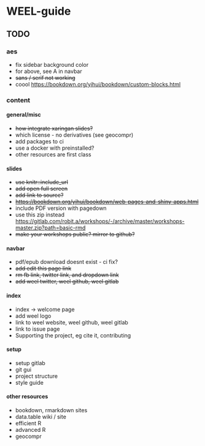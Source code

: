# WEEL-guide

## TODO

### aes
* fix sidebar background color 
* for above, see A in navbar
* ~~sans / serif not working~~
* coool https://bookdown.org/yihui/bookdown/custom-blocks.html


### content
#### general/misc
* ~~how integrate xaringan slides?~~
* which license - no derivatives (see geocompr)
* add packages to ci
* use a docker with preinstalled?
* other resources are first class

#### slides
* ~~use knitr::include_url~~
* ~~add open full screen~~ 
* ~~add link to source?~~
* ~~https://bookdown.org/yihui/bookdown/web-pages-and-shiny-apps.html~~
* include PDF version with pagedown
* use this zip instead https://gitlab.com/robit.a/workshops/-/archive/master/workshops-master.zip?path=basic-rmd
* ~~make your workshops public? mirror to github?~~


#### navbar
* pdf/epub download doesnt exist - ci fix?
* ~~add edit this page link~~
* ~~rm fb link, twitter link, and dropdown link~~
* ~~add weel twitter, weel github, weel gitlab~~

#### index
* index -> welcome page
* add weel logo
* link to weel website, weel github, weel gitlab
* link to issue page
* Supporting the project, eg cite it, contributing


#### setup
* setup gitlab
* git gui
* project structure
* style guide



#### other resources
* bookdown, rmarkdown sites
* data.table wiki / site
* efficient R
* advanced R
* geocompr
